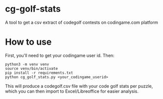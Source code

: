 # cg-golf-stats
A tool to get a csv extract of codegolf contests on codingame.com platform


# How to use

First, you'll need to get your codingame user id. Then:


```
python3 -m venv venv
source venv/bin/activate
pip install -r requirements.txt
python cg_golf_stats.py <your_codingame_userid>
```

This will produce a codegolf.csv file with your code golf stats per puzzle, which you can then import to Excel/Libreoffice for easier analysis.
